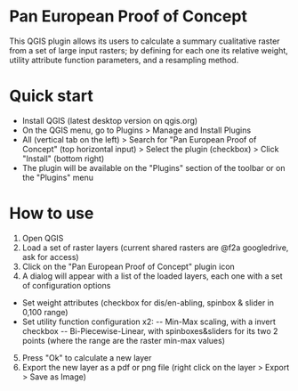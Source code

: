 # Pan European Proof of Concept

This QGIS plugin allows its users to calculate a summary cualitative raster from a set of large input rasters; by defining for each one its relative weight, utility attribute function parameters, and a resampling method.

# Quick start
- Install QGIS (latest desktop version on qgis.org)
- On the QGIS menu, go to Plugins > Manage and Install Plugins 
- All (vertical tab on the left) > Search for "Pan European Proof of Concept" (top horizontal input) > Select the plugin (checkbox) > Click "Install" (bottom right)
- The plugin will be available on the "Plugins" section of the toolbar or on the "Plugins" menu

# How to use
1. Open QGIS
2. Load a set of raster layers (current shared rasters are @f2a googledrive, ask for access)
3. Click on the "Pan European Proof of Concept" plugin icon
4. A dialog will appear with a list of the loaded layers, each one with a set of configuration options
- Set weight attributes (checkbox for dis/en-abling, spinbox & slider in 0,100 range)
- Set utility function configuration x2:
-- Min-Max scaling, with a invert checkbox
-- Bi-Piecewise-Linear, with spinboxes&sliders for its two 2 points (where the range are the raster min-max values)
5. Press "Ok" to calculate a new layer
6. Export the new layer as a pdf or png file (right click on the layer > Export > Save as Image)
